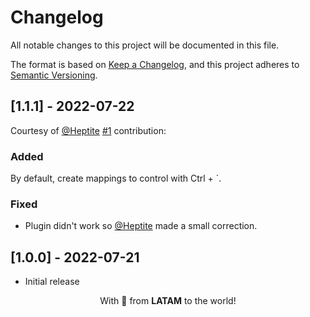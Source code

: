 # Changelog

All notable changes to this project will be documented in this file.

The format is based on [Keep a Changelog](https://keepachangelog.com/en/1.0.0/), and this project adheres to [Semantic Versioning](https://semver.org/spec/v2.0.0.html).

## [1.1.1] - 2022-07-22

Courtesy of [@Heptite](https://github.com/Heptite) [#1](https://github.com/wuelnerdotexe/nerdterm/pull/1) contribution:

### Added

By default, create mappings to control with Ctrl + `.

### Fixed

- Plugin didn't work so [@Heptite](https://github.com/Heptite) made a small correction.

## [1.0.0] - 2022-07-21

- Initial release

<p align="center">With 💖 from <strong>LATAM</strong> to the world!</p>
